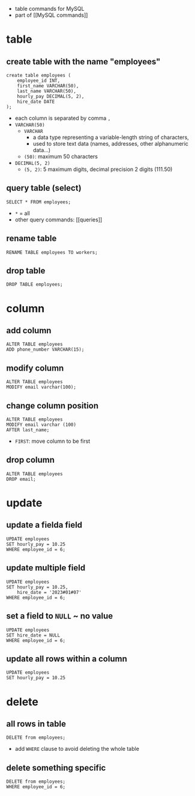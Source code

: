 - table commands for MySQL
- part of [[MySQL commands]]

# table
## create table with the name "employees"
```mysql
create table employees (
	employee_id INT,
	first_name VARCHAR(50),
	last_name VARCHAR(50),
	hourly_pay DECIMAL(5, 2),
	hire_date DATE 
);
```
- each column is separated by comma `,`
- `VARCHAR(50)`
	- `VARCHAR`
		- a data type representing a variable-length string of characters,
		- used to store text data (names, addresses, other alphanumeric data...)
	- `(50)`: maximum 50 characters
- `DECIMAL(5, 2)`
	- `(5, 2)`: 5 maximum digits, decimal precision 2 digits (111.50)

## query table (select)

```mysql
SELECT * FROM employees;
```

- `*` = all
- other query commands: [[queries]]
## rename table

```mysql
RENAME TABLE employees TO workers;
```

## drop table
```mysql
DROP TABLE employees;
```

# column
## add column
```mysql
ALTER TABLE employees
ADD phone_number VARCHAR(15);
```

## modify column
```mysql
ALTER TABLE employees
MODIFY email varchar(100);
```

## change column position
```mysql
ALTER TABLE employees
MODIFY email varchar (100)
AFTER last_name;
```
-  `FIRST`: move column to be first

## drop column
```mysql
ALTER TABLE employees
DROP email;
```

# update 
## update a fielda field
```mysql
UPDATE employees
SET hourly_pay = 10.25
WHERE employee_id = 6;
```

## update multiple field
```mysql
UPDATE employees
SET hourly_pay = 10.25,
	hire_date = '2023#01#07'
WHERE employee_id = 6;
```

## set a field to `NULL` ~ no value
```mysql
UPDATE employees
SET hire_date = NULL
WHERE employee_id = 6;
```

## update all rows within a column
```mysql
UPDATE employees
SET hourly_pay = 10.25
```

# delete 
## all rows in table
```mysql
DELETE from employees;
```

-  add `WHERE` clause to avoid deleting the whole table

## delete something specific
```mysql
DELETE from employees;
WHERE employee_id = 6;
```
